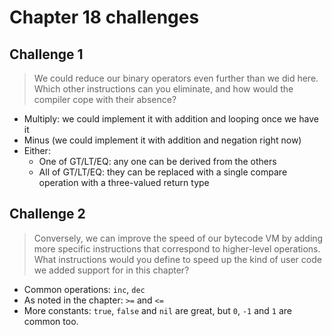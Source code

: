 # Chapter 18 challenges

## Challenge 1

> We could reduce our binary operators even further than we did here. Which other instructions can you eliminate, and how would the compiler cope with their absence?

-   Multiply: we could implement it with addition and looping once we have it
-   Minus (we could implement it with addition and negation right now)
-   Either:
    -   One of GT/LT/EQ: any one can be derived from the others
    -   All of GT/LT/EQ: they can be replaced with a single compare operation with a three-valued return type

## Challenge 2

> Conversely, we can improve the speed of our bytecode VM by adding more specific instructions that correspond to higher-level operations. What instructions would you define to speed up the kind of user code we added support for in this chapter?

-   Common operations: `inc`, `dec`
-   As noted in the chapter: `>=` and `<=`
-   More constants: `true`, `false` and `nil` are great, but `0`, `-1` and `1` are common too.
